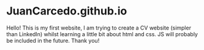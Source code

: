 # JuanCarcedo.github.io
Hello! This is my first website, I am trying to create a CV website (simpler than LinkedIn) whilst learning a little bit about html and css.
JS will probably be included in the future.
Thank you!
